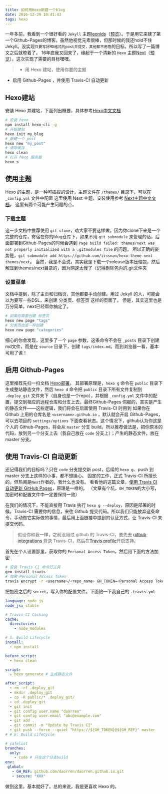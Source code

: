 ```yaml
---
title: 如何用Hexo新建一个blog
date: 2016-12-29 10:41:43
tags: hexo
---
```

一年多前，我看到一个很好看的 `Jekyll` 主题[leonids](https://github.com/renyuanz/leonids)（[预览](https://renyuanz.github.io/leonids/)）。于是用它来建了第一个Github-Pages的博客。虽然他视觉元素很棒，但那时候的我还hold不住Jekyll。没实现`只要写好MD格式的post并提交，其他都不用管`的目标，所以写了一篇博文之后就晾着了。
16年底我又回来了，缘起于一个清新的 `Hexo` 主题[Next](https://github.com/iissnan/hexo-theme-next)（[预览](http://notes.iissnan.com/)）。这次实现了需要的目标嘿嘿。
> - 用 Hexo 建站，使用你要的主题
- 启用 Github-Pages ，并使用 Travis-CI 自动更新

<!-- more -->

## Hexo建站

安装 Hexo 并建站，下面列出概要，具体参考[Hexo中文文档](https://hexo.io/zh-cn/docs/setup.html)
```bash
# 安装 hexo
npm install hexo-cli -g
# 开始建站
hexo init my_blog
# 新建一个 post
hexo new "my_post"
# 清除缓存
hexo clean
# 打开 hexo 服务器
hexo s
```

## 使用主题

Hexo 的主题，是一种可插拔的设计，主题文件在 `/themes/` 目录下，可以在 `_config.yml` 文件中配置
这里使用 Next 主题，安装使用参考 [Next主题中文文档](http://theme-next.iissnan.com/getting-started.html)，
这里有两个可能产生问题的点。

### 下载主题

这一步文档中推荐使用 `git clone`，劝大家不要这样做。因为你clone下来是一个完整的仓库，寄宿在你的blog仓库下，如果不用 `git submodule` 来管理的话，后面部署到Github-Pages的时候会遇到 `Page build failed: themes/next was not properly initialized with a .gitmodules file` 的问题。
所以正确的姿势是，`git submodule add https://github.com/iissnan/hexo-theme-next themes/next`。
当然，我是不会说，其实我是下载一个release版本压缩包，然后解压到themes/next目录的，因为网速太慢了（记得删除包内的.git文件夹

### 设置菜单

文档中提到，除了主页和归档页，其他都要手动创建。用过 Jekyll 的人，可能会以为要写一些DSL，来创建 分类页、标签页 这样的页面了。
但是，其实这里也是万分简单，next已经帮你搞定了。
```bash
# 如果你需要创建 标签页
hexo new page "tags"
# 分类页也是一样创建
hexo new page "categories"
```
细心的你会发现，这里多了一个 `page` 参数，这条命令不会在 `_posts` 目录下创建md文件，而是在 `source` 目录下，创建 `tags/index.md`。而到浏览器一看，基本可用了诶！

## 启用 Github-Pages

这里推荐先扫一扫文档 [Hexo部署](https://hexo.io/zh-cn/docs/deployment.html)。
其部署原理是，`hexo g` 命令在 `public` 目录下生成整站静态文件，然后 `hexo d` 命令把 `public` 目录下所有文件复制到 `.deploy_git` 文件夹下（自身也是一个repo），并根据 `_config.yml` 文件中的配置，提交到相应的远程仓库和分支上去。最终Github-Pages 伺服的，其实是产生的静态文件——这些逻辑，我们将会在后面使用 Travis-CI 时用到
如果你在 Github 上用的仓库名是 `<username>.github.io` ，默认就会开启 Github-Pages，可以去项目的 `settings/options` 下面查看状态。这个情况下，github认为你这是个人的 Github-Pages，将会从 `master` 分支 build。所以推荐做法是，把你原本的代码，放到另一个分支上去（我自己放在 `code` 分支上）；产生的静态文件，放在 master 分支。

## 使用 Travis-CI 自动更新

还记得我们的目标吗？只在 `code` 分支提交新 post，后续的 `hexo g`、push 到 master 分支上这样的小事，都不想操心。
固定的工作，正式 Travis-CI 所擅长的。但热闹是`Next`作者的，我什么也没有。
看看他的这篇文章，[使用 Travis CI 自动更新 GitHub Pages](http://notes.iissnan.com/2016/publishing-github-pages-with-travis-ci/)，原理是一样的。
（文章有个坑，`GH_TOKEN`的大小写，加密时和配置文件中一定要保持一致）

在我们的情况下，不能直接用 Travis 执行 `hexo g --deploy`，原因是部署的时候，Travis-CI 需要你的信息，来往 Github 提交代码。所以我们只能放弃这条命令，手动做它实际做的事情，最后用上面链接中提到的认证方式，让 Travis-CI 来提交代码。

> 假设你和我一样，之前没用过 github 的 Travis-CI，要先去 [github integrations](https://github.com/integrations) 登录 Travis-CI，然后在[Travis profile](https://travis-ci.org/profile/)开启支持。

首先在个人设置那里，获取你的 `Personal Access Token`，然后用下面的方法加密
```bash
# 安装 Travis CI 命令行工具
gem install travis
# 加密 Personal Access Token
travis encrypt -r <username>/<repo_name> GH_TOKEN=<Personal Access Token>
```
把加密之后的 `secret`，写入你的配置文件。下面贴一下我自己的 `.travis.yml`

```yml
language: node_js
node_js: stable

# Travis-CI Caching
cache:
  directories:
    - node_modules

# S: Build Lifecycle
install:
  - npm install

before_script:
  - hexo clean

script:
  - hexo generate # 生成静态文件

after_script:
  - rm -rf .deploy_git
  - mkdir .deploy_git
  - cp -R public/* .deploy_git/
  - cd .deploy_git
  - git init
  - git config user.name "daorren"
  - git config user.email "abc@example.com"
  - git add .
  - git commit -m "Update by Travis CI"
  - git push --force --quiet "https://${GH_TOKEN}@${GH_REF}" master
# # E: Build LifeCycle

# safelist
branches:
  only:
    - code # 只在这个分支build
env:
 global:
   - GH_REF: github.com/daorren/daorren.github.io.git
   - secure: "XXX"

```

做到这里，基本就好了。总的来说，我是更喜欢 Hexo 的。
